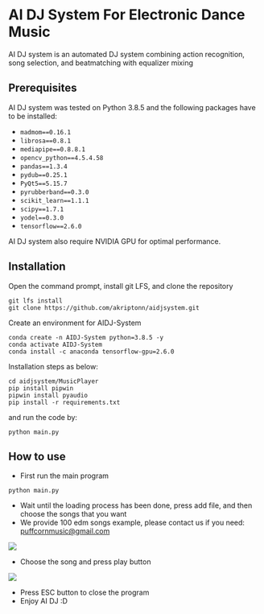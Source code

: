 AI DJ System For Electronic Dance Music
=======================================

AI DJ system is an automated DJ system combining action recognition, song selection, and beatmatching with equalizer mixing



Prerequisites
-------------

AI DJ system was tested on Python 3.8.5 and the following packages have to be installed:

- `madmom==0.16.1`
- `librosa==0.8.1`
- `mediapipe==0.8.8.1`
- `opencv_python==4.5.4.58`
- `pandas==1.3.4`
- `pydub==0.25.1`
- `PyQt5==5.15.7`
- `pyrubberband==0.3.0`
- `scikit_learn==1.1.1`
- `scipy==1.7.1`
- `yodel==0.3.0`
- `tensorflow==2.6.0`

AI DJ system also require NVIDIA GPU for optimal performance.

Installation
-------------
Open the command prompt, install git LFS, and clone the repository
```
git lfs install
git clone https://github.com/akriptonn/aidjsystem.git
```
Create an environment for AIDJ-System
```
conda create -n AIDJ-System python=3.8.5 -y
conda activate AIDJ-System
conda install -c anaconda tensorflow-gpu=2.6.0
```
Installation steps as below:
```
cd aidjsystem/MusicPlayer
pip install pipwin
pipwin install pyaudio
pip install -r requirements.txt
```
and run the code by:
```
python main.py
```

How to use
-----------
- First run the main program
```
python main.py
```
- Wait until the loading process has been done, press add file, and then choose the songs that you want 
- We provide 100 edm songs example, please contact us if you need: puffcornmusic@gmail.com

![](https://i.imgur.com/A4EsreY.png)
- Choose the song and press play button

![](https://i.imgur.com/vDuMHVI.png)
- Press ESC button to close the program
- Enjoy AI DJ :D 
